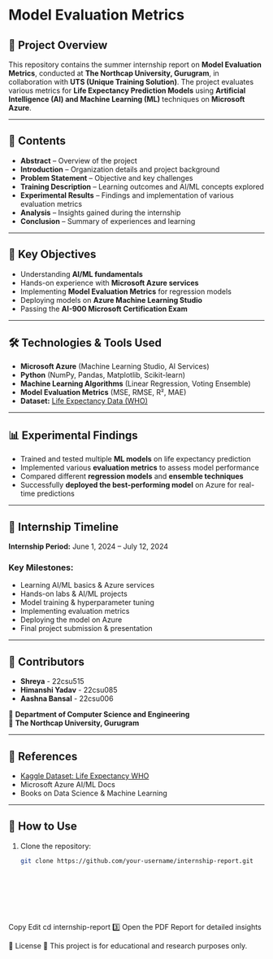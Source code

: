 # Model Evaluation Metrics  

## 📌 Project Overview  
This repository contains the summer internship report on **Model Evaluation Metrics**, conducted at **The Northcap University, Gurugram**, in collaboration with **UTS (Unique Training Solution)**. The project evaluates various metrics for **Life Expectancy Prediction Models** using **Artificial Intelligence (AI) and Machine Learning (ML)** techniques on **Microsoft Azure**.  

---

## 📂 Contents  
- **Abstract** – Overview of the project  
- **Introduction** – Organization details and project background  
- **Problem Statement** – Objective and key challenges  
- **Training Description** – Learning outcomes and AI/ML concepts explored  
- **Experimental Results** – Findings and implementation of various evaluation metrics  
- **Analysis** – Insights gained during the internship  
- **Conclusion** – Summary of experiences and learning  

---

## 🎯 Key Objectives  
- Understanding **AI/ML fundamentals**  
- Hands-on experience with **Microsoft Azure services**  
- Implementing **Model Evaluation Metrics** for regression models  
- Deploying models on **Azure Machine Learning Studio**  
- Passing the **AI-900 Microsoft Certification Exam**  

---

## 🛠 Technologies & Tools Used  
- **Microsoft Azure** (Machine Learning Studio, AI Services)  
- **Python** (NumPy, Pandas, Matplotlib, Scikit-learn)  
- **Machine Learning Algorithms** (Linear Regression, Voting Ensemble)  
- **Model Evaluation Metrics** (MSE, RMSE, R², MAE)  
- **Dataset:** [Life Expectancy Data (WHO)](https://www.kaggle.com/datasets/kumarajarshi/life-expectancy-who)  

---

## 📊 Experimental Findings  
- Trained and tested multiple **ML models** on life expectancy prediction  
- Implemented various **evaluation metrics** to assess model performance  
- Compared different **regression models** and **ensemble techniques**  
- Successfully **deployed the best-performing model** on Azure for real-time predictions  

---

## 📅 Internship Timeline  
**Internship Period:** June 1, 2024 – July 12, 2024  

### Key Milestones:  
- Learning AI/ML basics & Azure services  
- Hands-on labs & AI/ML projects  
- Model training & hyperparameter tuning  
- Implementing evaluation metrics  
- Deploying the model on Azure  
- Final project submission & presentation  

---

## 📢 Contributors  
- **Shreya** - 22csu515  
- **Himanshi Yadav** - 22csu085  
- **Aashna Bansal** - 22csu006  

📍 **Department of Computer Science and Engineering**  
🏫 **The Northcap University, Gurugram**  

---

## 📝 References  
- [Kaggle Dataset: Life Expectancy WHO](https://www.kaggle.com/datasets/kumarajarshi/life-expectancy-who)  
- Microsoft Azure AI/ML Docs  
- Books on Data Science & Machine Learning  

---

## 📌 How to Use  

1. Clone the repository:  
   ```sh
   git clone https://github.com/your-username/internship-report.git









Copy
Edit
cd internship-report
3️⃣ Open the PDF Report for detailed insights

📜 License
📄 This project is for educational and research purposes only.
